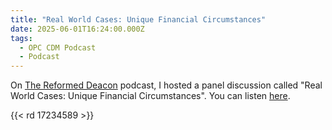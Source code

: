 ```yaml
---
title: "Real World Cases: Unique Financial Circumstances"
date: 2025-06-01T16:24:00.000Z
tags:
  - OPC CDM Podcast
  - Podcast
---
```

On [The Reformed Deacon](https://www.thereformeddeacon.org/) podcast, I hosted a panel discussion called "Real World Cases: Unique Financial Circumstances". You can listen [here](https://www.thereformeddeacon.org/1849391/episodes/17234589-real-world-cases-unique-financial-circumstances).

{{< rd 17234589 >}}


